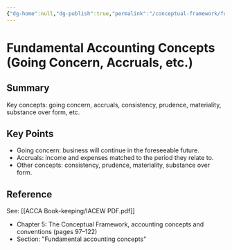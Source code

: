 ```yaml
---
{"dg-home":null,"dg-publish":true,"permalink":"/conceptual-framework/fundamental-accounting-concepts/","dgPassFrontmatter":true,"noteIcon":""}
---
```


# Fundamental Accounting Concepts (Going Concern, Accruals, etc.)


## Summary
Key concepts: going concern, accruals, consistency, prudence, materiality, substance over form, etc.

## Key Points
- Going concern: business will continue in the foreseeable future.
- Accruals: income and expenses matched to the period they relate to.
- Other concepts: consistency, prudence, materiality, substance over form.

## Reference
See: [[ACCA Book-keeping/IACEW PDF.pdf]]  
- Chapter 5: The Conceptual Framework, accounting concepts and conventions (pages 97–122)
- Section: "Fundamental accounting concepts"